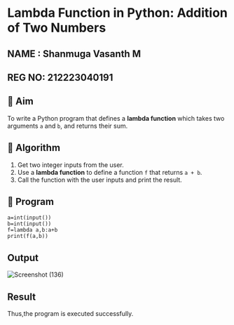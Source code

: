 # Lambda Function in Python: Addition of Two Numbers

## NAME : Shanmuga Vasanth M
## REG NO: 212223040191
## 🎯 Aim
To write a Python program that defines a **lambda function** which takes two arguments `a` and `b`, and returns their sum.

## 🧠 Algorithm
1. Get two integer inputs from the user.
2. Use a **lambda function** to define a function `f` that returns `a + b`.
3. Call the function with the user inputs and print the result.

## 🧾 Program
```
a=int(input())
b=int(input())
f=lambda a,b:a+b
print(f(a,b))
```
## Output
![Screenshot (136)](https://github.com/user-attachments/assets/3826ebf1-9fe2-439b-b648-94fe609756f9)

## Result
Thus,the program is executed successfully.
